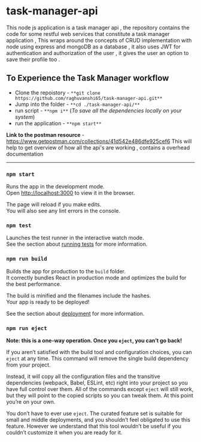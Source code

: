 # task-manager-api
This node js application is a task manager api , the repository contains the code for some restful web services that constitute a task manager application , This wraps around the concepts of CRUD implementation with node using express and mongoDB as a database , it also uses JWT for authentication and authorization of the user , it gives the user an option to save their profile too .


## To Experience the Task Manager workflow
* Clone the repoistory - `**git clone https://github.com/raghuvanshi65/task-manager-api.git**`
* Jump into the folder - `**cd ./task-manager-api/**`
* run script - `**npm i**` (*To save all the dependencies locally on your system*)
* run the application - `**npm start**` 

**Link to the postman resource** - <https://www.getpostman.com/collections/41d542e486dfe925cef6>
This will help to get overview of how all the api's are working , contains a overhead documentation

- - - - - - - - - - - - - - - - - - - - - - - - - - - - - - - - - - - - - - - - - - - - - - - -

### `npm start`

Runs the app in the development mode.\
Open [http://localhost:3000](http://localhost:3000) to view it in the browser.

The page will reload if you make edits.\
You will also see any lint errors in the console.

### `npm test`

Launches the test runner in the interactive watch mode.\
See the section about [running tests](https://facebook.github.io/create-react-app/docs/running-tests) for more information.

### `npm run build`

Builds the app for production to the `build` folder.\
It correctly bundles React in production mode and optimizes the build for the best performance.

The build is minified and the filenames include the hashes.\
Your app is ready to be deployed!

See the section about [deployment](https://facebook.github.io/create-react-app/docs/deployment) for more information.

### `npm run eject`

**Note: this is a one-way operation. Once you `eject`, you can’t go back!**

If you aren’t satisfied with the build tool and configuration choices, you can `eject` at any time. This command will remove the single build dependency from your project.

Instead, it will copy all the configuration files and the transitive dependencies (webpack, Babel, ESLint, etc) right into your project so you have full control over them. All of the commands except `eject` will still work, but they will point to the copied scripts so you can tweak them. At this point you’re on your own.

You don’t have to ever use `eject`. The curated feature set is suitable for small and middle deployments, and you shouldn’t feel obligated to use this feature. However we understand that this tool wouldn’t be useful if you couldn’t customize it when you are ready for it.

